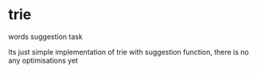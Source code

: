 # trie
words suggestion task

Its just simple implementation of trie with suggestion function, there is no any optimisations yet
